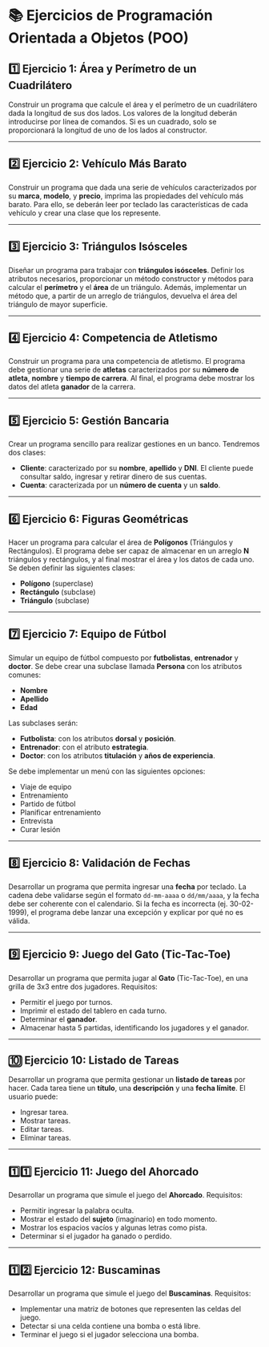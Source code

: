 # 📚 Ejercicios de Programación Orientada a Objetos (POO)

## 1️⃣ Ejercicio 1: Área y Perímetro de un Cuadrilátero

Construir un programa que calcule el área y el perímetro de un cuadrilátero dada la longitud de sus dos lados. Los valores de la longitud deberán introducirse por línea de comandos. Si es un cuadrado, solo se proporcionará la longitud de uno de los lados al constructor.

---

## 2️⃣ Ejercicio 2: Vehículo Más Barato

Construir un programa que dada una serie de vehículos caracterizados por su **marca**, **modelo**, y **precio**, imprima las propiedades del vehículo más barato. Para ello, se deberán leer por teclado las características de cada vehículo y crear una clase que los represente.

---

## 3️⃣ Ejercicio 3: Triángulos Isósceles

Diseñar un programa para trabajar con **triángulos isósceles**. Definir los atributos necesarios, proporcionar un método constructor y métodos para calcular el **perímetro** y el **área** de un triángulo. Además, implementar un método que, a partir de un arreglo de triángulos, devuelva el área del triángulo de mayor superficie.

---

## 4️⃣ Ejercicio 4: Competencia de Atletismo

Construir un programa para una competencia de atletismo. El programa debe gestionar una serie de **atletas** caracterizados por su **número de atleta**, **nombre** y **tiempo de carrera**. Al final, el programa debe mostrar los datos del atleta **ganador** de la carrera.

---

## 5️⃣ Ejercicio 5: Gestión Bancaria

Crear un programa sencillo para realizar gestiones en un banco. Tendremos dos clases:

- **Cliente**: caracterizado por su **nombre**, **apellido** y **DNI**. El cliente puede consultar saldo, ingresar y retirar dinero de sus cuentas.
- **Cuenta**: caracterizada por un **número de cuenta** y un **saldo**.

---

## 6️⃣ Ejercicio 6: Figuras Geométricas

Hacer un programa para calcular el área de **Polígonos** (Triángulos y Rectángulos). El programa debe ser capaz de almacenar en un arreglo **N** triángulos y rectángulos, y al final mostrar el área y los datos de cada uno. Se deben definir las siguientes clases:

- **Polígono** (superclase)
- **Rectángulo** (subclase)
- **Triángulo** (subclase)

---

## 7️⃣ Ejercicio 7: Equipo de Fútbol

Simular un equipo de fútbol compuesto por **futbolistas**, **entrenador** y **doctor**. Se debe crear una subclase llamada **Persona** con los atributos comunes:

- **Nombre**
- **Apellido**
- **Edad**

Las subclases serán:

- **Futbolista**: con los atributos **dorsal** y **posición**.
- **Entrenador**: con el atributo **estrategia**.
- **Doctor**: con los atributos **titulación** y **años de experiencia**.

Se debe implementar un menú con las siguientes opciones:
- Viaje de equipo
- Entrenamiento
- Partido de fútbol
- Planificar entrenamiento
- Entrevista
- Curar lesión

---

## 8️⃣ Ejercicio 8: Validación de Fechas

Desarrollar un programa que permita ingresar una **fecha** por teclado. La cadena debe validarse según el formato `dd-mm-aaaa` o `dd/mm/aaaa`, y la fecha debe ser coherente con el calendario. Si la fecha es incorrecta (ej. 30-02-1999), el programa debe lanzar una excepción y explicar por qué no es válida.

---

## 9️⃣ Ejercicio 9: Juego del Gato (Tic-Tac-Toe)

Desarrollar un programa que permita jugar al **Gato** (Tic-Tac-Toe), en una grilla de 3x3 entre dos jugadores. Requisitos:

- Permitir el juego por turnos.
- Imprimir el estado del tablero en cada turno.
- Determinar el **ganador**.
- Almacenar hasta 5 partidas, identificando los jugadores y el ganador.

---

## 🔟 Ejercicio 10: Listado de Tareas

Desarrollar un programa que permita gestionar un **listado de tareas** por hacer. Cada tarea tiene un **título**, una **descripción** y una **fecha límite**. El usuario puede:
- Ingresar tarea.
- Mostrar tareas.
- Editar tareas.
- Eliminar tareas.

---

## 1️⃣1️⃣ Ejercicio 11: Juego del Ahorcado

Desarrollar un programa que simule el juego del **Ahorcado**. Requisitos:

- Permitir ingresar la palabra oculta.
- Mostrar el estado del **sujeto** (imaginario) en todo momento.
- Mostrar los espacios vacíos y algunas letras como pista.
- Determinar si el jugador ha ganado o perdido.

---

## 1️⃣2️⃣ Ejercicio 12: Buscaminas

Desarrollar un programa que simule el juego del **Buscaminas**. Requisitos:

- Implementar una matriz de botones que representen las celdas del juego.
- Detectar si una celda contiene una bomba o está libre.
- Terminar el juego si el jugador selecciona una bomba.
